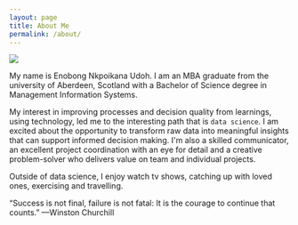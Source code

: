 ```yaml
---
layout: page
title: About Me
permalink: /about/
---
```


![]({{site.baseurl}}/images/hi_hand.png)

My name is Enobong Nkpoikana Udoh. I am an MBA graduate from the university of Aberdeen, Scotland with a Bachelor of Science degree in Management Information Systems.

My interest in improving processes and decision quality from learnings, using technology, led me to the interesting path that is `data science`. I am excited about the opportunity to transform raw data into meaningful insights that can support informed decision making. I'm also a skilled communicator, an excellent project coordination with an eye for detail and a creative problem-solver who delivers value on team and individual projects.


Outside of data science, I enjoy watch tv shows, catching up with loved ones, exercising and travelling.


“Success is not final, failure is not fatal: It is the courage to continue that counts.” —Winston Churchill
